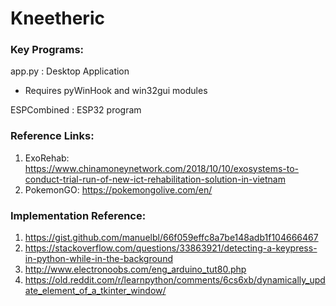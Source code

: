 # Kneetheric
### Key Programs:
app.py : Desktop Application

* Requires pyWinHook and win32gui modules
  
ESPCombined : ESP32 program
### Reference Links:
1) ExoRehab: https://www.chinamoneynetwork.com/2018/10/10/exosystems-to-conduct-trial-run-of-new-ict-rehabilitation-solution-in-vietnam
2) PokemonGO: https://pokemongolive.com/en/

### Implementation Reference:
1) https://gist.github.com/manuelbl/66f059effc8a7be148adb1f104666467
2) https://stackoverflow.com/questions/33863921/detecting-a-keypress-in-python-while-in-the-background
3) http://www.electronoobs.com/eng_arduino_tut80.php
4) https://old.reddit.com/r/learnpython/comments/6cs6xb/dynamically_update_element_of_a_tkinter_window/
